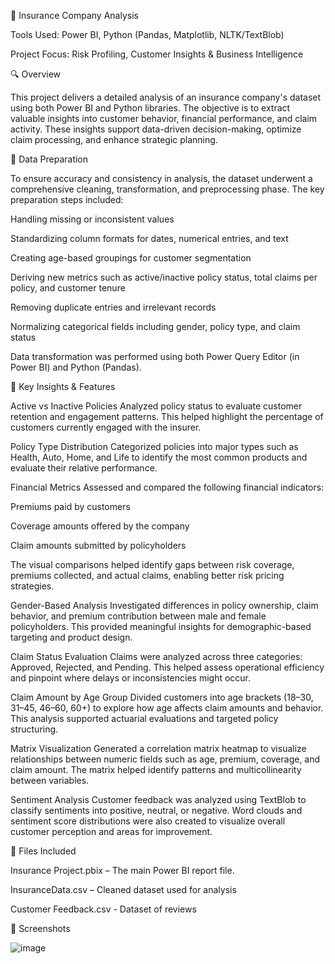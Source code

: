 🏢 Insurance Company Analysis

Tools Used: Power BI, Python (Pandas, Matplotlib, NLTK/TextBlob)

Project Focus: Risk Profiling, Customer Insights & Business Intelligence

🔍 Overview

This project delivers a detailed analysis of an insurance company's dataset using both Power BI and Python libraries. The objective is to extract valuable insights into customer behavior, financial performance, and claim activity. These insights support data-driven decision-making, optimize claim processing, and enhance strategic planning.

🧹 Data Preparation

To ensure accuracy and consistency in analysis, the dataset underwent a comprehensive cleaning, transformation, and preprocessing phase. The key preparation steps included:

Handling missing or inconsistent values

Standardizing column formats for dates, numerical entries, and text

Creating age-based groupings for customer segmentation

Deriving new metrics such as active/inactive policy status, total claims per policy, and customer tenure

Removing duplicate entries and irrelevant records

Normalizing categorical fields including gender, policy type, and claim status

Data transformation was performed using both Power Query Editor (in Power BI) and Python (Pandas).

📌 Key Insights & Features

Active vs Inactive Policies
Analyzed policy status to evaluate customer retention and engagement patterns. This helped highlight the percentage of customers currently engaged with the insurer.

Policy Type Distribution
Categorized policies into major types such as Health, Auto, Home, and Life to identify the most common products and evaluate their relative performance.

Financial Metrics
Assessed and compared the following financial indicators:

Premiums paid by customers

Coverage amounts offered by the company

Claim amounts submitted by policyholders

The visual comparisons helped identify gaps between risk coverage, premiums collected, and actual claims, enabling better risk pricing strategies.

Gender-Based Analysis
Investigated differences in policy ownership, claim behavior, and premium contribution between male and female policyholders. This provided meaningful insights for demographic-based targeting and product design.

Claim Status Evaluation
Claims were analyzed across three categories: Approved, Rejected, and Pending. This helped assess operational efficiency and pinpoint where delays or inconsistencies might occur.

Claim Amount by Age Group
Divided customers into age brackets (18–30, 31–45, 46–60, 60+) to explore how age affects claim amounts and behavior. This analysis supported actuarial evaluations and targeted policy structuring.

Matrix Visualization
Generated a correlation matrix heatmap to visualize relationships between numeric fields such as age, premium, coverage, and claim amount. The matrix helped identify patterns and multicollinearity between variables.

Sentiment Analysis
Customer feedback was analyzed using TextBlob to classify sentiments into positive, neutral, or negative. Word clouds and sentiment score distributions were also created to visualize overall customer perception and areas for improvement.

📁  Files Included

Insurance Project.pbix – The main Power BI report file.

InsuranceData.csv – Cleaned dataset used for analysis

Customer Feedback.csv  - Dataset of reviews


📸 Screenshots

![image](https://github.com/user-attachments/assets/66560071-4d73-484b-98f5-5b0fe786120b)




